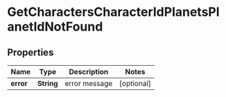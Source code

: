 
# GetCharactersCharacterIdPlanetsPlanetIdNotFound

## Properties
Name | Type | Description | Notes
------------ | ------------- | ------------- | -------------
**error** | **String** | error message |  [optional]




